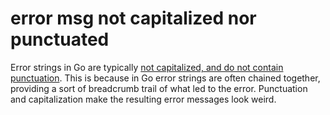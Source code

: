 # error msg not capitalized nor punctuated

Error strings in Go are typically [not capitalized, and do not contain punctuation](https://github.com/golang/go/wiki/CodeReviewComments#error-strings). 
This is because in Go error strings are often chained together, 
providing a sort of breadcrumb trail of what led to the error. 
Punctuation and capitalization make the resulting error messages look weird.
